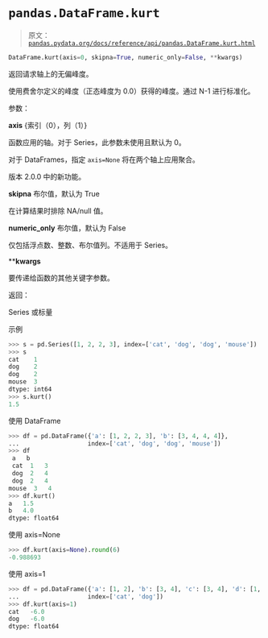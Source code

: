 # `pandas.DataFrame.kurt`

> 原文：[`pandas.pydata.org/docs/reference/api/pandas.DataFrame.kurt.html`](https://pandas.pydata.org/docs/reference/api/pandas.DataFrame.kurt.html)

```py
DataFrame.kurt(axis=0, skipna=True, numeric_only=False, **kwargs)
```

返回请求轴上的无偏峰度。

使用费舍尔定义的峰度（正态峰度为 0.0）获得的峰度。通过 N-1 进行标准化。

参数：

**axis** {索引（0），列（1）}

函数应用的轴。对于 Series，此参数未使用且默认为 0。

对于 DataFrames，指定 `axis=None` 将在两个轴上应用聚合。

版本 2.0.0 中的新功能。

**skipna** 布尔值，默认为 True

在计算结果时排除 NA/null 值。

**numeric_only** 布尔值，默认为 False

仅包括浮点数、整数、布尔值列。不适用于 Series。

****kwargs**

要传递给函数的其他关键字参数。

返回：

Series 或标量

示例

```py
>>> s = pd.Series([1, 2, 2, 3], index=['cat', 'dog', 'dog', 'mouse'])
>>> s
cat    1
dog    2
dog    2
mouse  3
dtype: int64
>>> s.kurt()
1.5 
```

使用 DataFrame

```py
>>> df = pd.DataFrame({'a': [1, 2, 2, 3], 'b': [3, 4, 4, 4]},
...                   index=['cat', 'dog', 'dog', 'mouse'])
>>> df
 a   b
 cat  1   3
 dog  2   4
 dog  2   4
mouse  3   4
>>> df.kurt()
a   1.5
b   4.0
dtype: float64 
```

使用 axis=None

```py
>>> df.kurt(axis=None).round(6)
-0.988693 
```

使用 axis=1

```py
>>> df = pd.DataFrame({'a': [1, 2], 'b': [3, 4], 'c': [3, 4], 'd': [1, 2]},
...                   index=['cat', 'dog'])
>>> df.kurt(axis=1)
cat   -6.0
dog   -6.0
dtype: float64 
```
